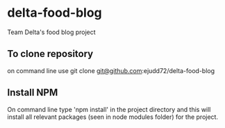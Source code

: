 # delta-food-blog
Team Delta's food blog project

## To clone repository
 on command line use git clone git@github.com:ejudd72/delta-food-blog 

## Install NPM
On command line type 'npm install' in the project directory and this will install all relevant packages (seen in node modules folder) for the project.

